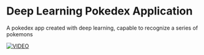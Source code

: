 # Deep Learning Pokedex Application

A pokedex app created with deep learning, capable to recognize a series of pokemons

[![VIDEO](https://www.youtube.com/watch?v=yHoTwa6aW7I)](https://www.youtube.com/watch?v=yHoTwa6aW7I)
